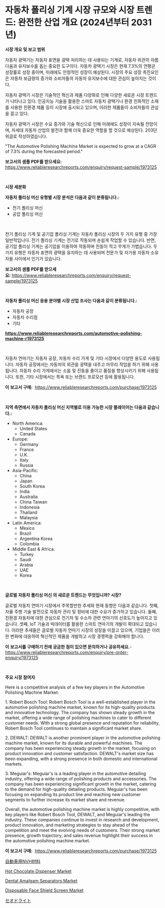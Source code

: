 <p><h1>자동차 폴리싱 기계 시장 규모와 시장 트렌드: 완전한 산업 개요 (2024년부터 2031년)</h1></p><p><strong>시장 개요 및 보고 범위</strong></p>
<p><p>자동차 광택기는 자동차 표면을 광택 처리하는 데 사용되는 기계로, 자동차 외관의 아름다움과 유지보수를 돕는 중요한 도구이다. 자동차 광택기 시장은 현재 7.3%의 연평균 성장률로 성장 중이며, 미래에도 안정적인 성장이 예상된다. 시장의 주요 성장 촉진요인은 자동차 보급량의 증가와 소비자들의 자동차 유지보수에 대한 관심이 높아지는 것이다.</p><p>자동차 광택기 시장은 기술적인 혁신과 제품 다양화로 인해 다양한 새로운 시장 트렌드가 나타나고 있다. 인공지능 기술을 활용한 스마트 자동차 광택기나 환경 친화적인 소재를 사용한 친환경 제품 등이 시장에 출시되고 있으며, 이러한 제품들이 소비자들의 관심을 끌고 있다.</p><p>자동차 광택기 시장은 수요 증가와 기술 혁신으로 인해 미래에도 성장이 지속될 전망이며, 차세대 자동차 산업의 발전과 함께 더욱 중요한 역할을 할 것으로 예상된다. 203단위글로 작성하였습니다.</p><p>"The Automotive Polishing Machine Market is expected to grow at a CAGR of 7.3% during the forecasted period."</p></p>
<p><strong>보고서의 샘플 PDF를 받으세요:</strong> <a href="https://www.reliableresearchreports.com/enquiry/request-sample/1973125">https://www.reliableresearchreports.com/enquiry/request-sample/1973125</a></p>
<p>&nbsp;</p>
<p><strong>시장 세분화</strong></p>
<p><strong>자동차 폴리싱 머신 유형별 시장 분석은 다음과 같이 분류됩니다.:</strong></p>
<p><ul><li>전기 폴리싱 머신</li><li>공압 폴리싱 머신</li></ul></p>
<p>&nbsp;</p>
<p><p>전기 폴리싱 기계 및 공기압 폴리싱 기계는 자동차 폴리싱 시장의 두 가지 유형 중 가장 일반적입니다. 전기 폴리싱 기계는 전기로 작동되며 손쉽게 작업할 수 있습니다. 반면, 공기압 폴리싱 기계는 공기압을 이용하여 작동하며 진동이 적고 무게가 가볍습니다. 두 가지 유형은 자동차 표면의 광택을 유지하는 데 사용되며 전문가 및 자가용 자동차 소유자들 사이에서 인기가 있습니다.</p></p>
<p><strong>보고서의 샘플 PDF를 받으세요:</strong>&nbsp;<a href="https://www.reliableresearchreports.com/enquiry/request-sample/1973125">https://www.reliableresearchreports.com/enquiry/request-sample/1973125</a></p>
<p>&nbsp;</p>
<p><strong> 자동차 폴리싱 머신 응용 분야별 시장 산업 조사는 다음과 같이 분류됩니다.:</strong></p>
<p><ul><li>자동차 공장</li><li>자동차 수리점</li><li>기타</li></ul></p>
<p><strong><a href="https://www.reliableresearchreports.com/automotive-polishing-machine-r1973125">https://www.reliableresearchreports.com/automotive-polishing-machine-r1973125</a></strong></p>
<p>&nbsp;</p>
<p><p>자동차 연마기는 자동차 공장, 자동차 수리 가게 및 기타 시장에서 다양한 용도로 사용됩니다. 자동차 공장에서는 자동차의 외관을 광택을 내주고 마무리 작업을 하기 위해 사용됩니다. 자동차 수리 가게에서는 소음 및 진동을 줄이고 품질을 향상시키기 위해 사용됩니다. 또한, 기타 시장에서는 목욕 또는 브랜드 프로모션 등에 활용됩니다.</p></p>
<p><strong>이 보고서 구매:</strong>&nbsp; <a href="https://www.reliableresearchreports.com/purchase/1973125">https://www.reliableresearchreports.com/purchase/1973125</a></p>
<p>&nbsp;</p>
<p><strong>지역 측면에서 자동차 폴리싱 머신 지역별로 이용 가능한 시장 플레이어는 다음과 같습니다.:</strong></p>
<p><ul>
    <li>
        North America:
        <ul>
            <li>United States</li>
            <li>Canada</li>
        </ul>
    </li>
    <li>
        Europe:
        <ul>
            <li>Germany</li>
            <li>France</li>
            <li>U.K.</li>
            <li>Italy</li>
            <li>Russia</li>
        </ul>
    </li>
    <li>
        Asia-Pacific:
        <ul>
            <li>China</li>
            <li>Japan</li>
            <li>South Korea</li>
            <li>India</li>
            <li>Australia</li>
            <li>China Taiwan</li>
            <li>Indonesia</li>
            <li>Thailand</li>
            <li>Malaysia</li>
        </ul>
    </li>
    <li>
        Latin America:
        <ul>
            <li>Mexico</li>
            <li>Brazil</li>
            <li>Argentina Korea</li>
            <li>Colombia</li>
        </ul>
    </li>
    <li>
        Middle East & Africa:
        <ul>
            <li>Turkey</li>
            <li>Saudi</li>
            <li>Arabia</li>
            <li>UAE</li>
            <li>Korea</li>
        </ul>
    </li>
    </ul></p>
<p>&nbsp;</p>
<p><strong>글로벌 자동차 폴리싱 머신 의 새로운 트렌드는 무엇입니까? 시장?</strong></p>
<p><p>글로벌 자동차 연마기 시장에서 주목할만한 추세와 현재 동향은 다음과 같습니다. 첫째, 자율 주행 기술 발전으로 자동차 관리 및 정비에 대한 수요가 증가하고 있습니다. 둘째, 친환경 자동차에 대한 관심으로 전기차 및 수소차 관련 연마기의 선호도가 높아지고 있습니다. 셋째, IoT 기술과 빅데이터를 활용한 스마트 연마기의 개발이 확대되고 있습니다. 이러한 추세들은 글로벌 자동차 연마기 시장의 성장을 이끌고 있으며, 기업들은 이러한 변화에 대응하여 혁신적인 제품을 개발하고 시장 경쟁력을 강화해야 합니다.</p></p>
<p><strong>이 보고서를 구매하기 전에 궁금한 점이 있으면 문의하거나 공유하세요.</strong>- <a href="https://www.reliableresearchreports.com/enquiry/pre-order-enquiry/1973125">https://www.reliableresearchreports.com/enquiry/pre-order-enquiry/1973125</a></p>
<p>&nbsp;</p>
<p><strong>주요 시장 참여자</strong></p>
<p><p>Here is a competitive analysis of a few key players in the Automotive Polishing Machine Market:</p><p>1. Robert Bosch Tool: Robert Bosch Tool is a well-established player in the automotive polishing machine market, known for its high-quality products and innovative technology. The company has shown steady growth in the market, offering a wide range of polishing machines to cater to different customer needs. With a strong global presence and reputation for reliability, Robert Bosch Tool continues to maintain a significant market share.</p><p>2. DEWALT: DEWALT is another prominent player in the automotive polishing machine market, known for its durable and powerful machines. The company has been experiencing steady growth in the market, focusing on product innovation and customer satisfaction. DEWALT's market size has been expanding, with a strong presence in both domestic and international markets.</p><p>3. Meguiar's: Meguiar's is a leading player in the automotive detailing industry, offering a wide range of polishing products and accessories. The company has been experiencing significant growth in the market, catering to the demand for high-quality detailing products. Meguiar's has been focusing on expanding its product line and reaching new customer segments to further increase its market share and revenue.</p><p>Overall, the automotive polishing machine market is highly competitive, with key players like Robert Bosch Tool, DEWALT, and Meguiar's leading the industry. These companies continue to invest in research and development, product innovation, and marketing strategies to stay ahead of the competition and meet the evolving needs of customers. Their strong market presence, growth trajectory, and sales revenue highlight their success in the automotive polishing machine market.</p></p>
<p><strong>이 보고서 구매:</strong>&nbsp;&nbsp;<a href="https://www.reliableresearchreports.com/purchase/1973125">https://www.reliableresearchreports.com/purchase/1973125</a></p>
<p><p><a href="https://github.com/TerrellConn/Market-Research-Report-List-1/blob/main/527727580090.md">自動車用NVH材料</a></p><p><a href="https://issuu.com/reportprime-2/docs/hot-chocolate-dispenser-market-size-2030.pptx">Hot Chocolate Dispenser Market</a></p><p><a href="https://github.com/luckyshygirl/Market-Research-Report-List-4/blob/main/dental-amalgam-separators-market.md">Dental Amalgam Separators Market</a></p><p><a href="https://github.com/markusgodoy/Market-Research-Report-List-3/blob/main/disposable-face-shield-screen-market.md">Disposable Face Shield Screen Market</a></p><p><a href="https://github.com/RandallRunte2023/Market-Research-Report-List-1/blob/main/823856080091.md">セオドライト</a></p></p>